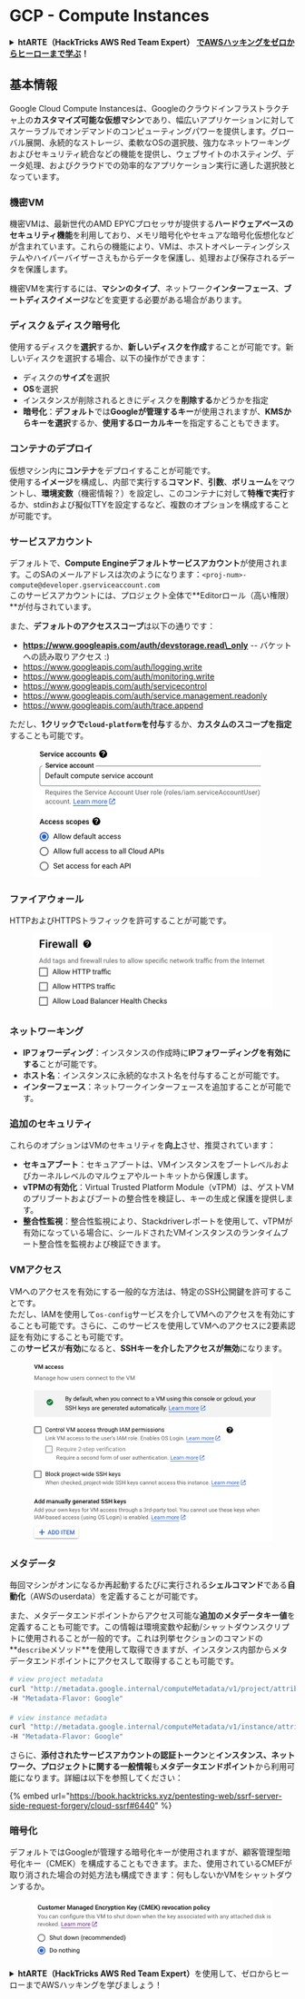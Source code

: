 # GCP - Compute Instances

<details>

<summary><strong>htARTE（HackTricks AWS Red Team Expert）</strong> <a href="https://training.hacktricks.xyz/courses/arte"><strong>でAWSハッキングをゼロからヒーローまで学ぶ</strong></a><strong>！</strong></summary>

HackTricksをサポートする他の方法：

- **HackTricksで企業を宣伝したい**または**HackTricksをPDFでダウンロードしたい**場合は、[**SUBSCRIPTION PLANS**](https://github.com/sponsors/carlospolop)をチェックしてください！
- [**公式PEASS＆HackTricksスウェグ**](https://peass.creator-spring.com)を入手する
- [**The PEASS Family**](https://opensea.io/collection/the-peass-family)を発見し、独占的な[**NFTs**](https://opensea.io/collection/the-peass-family)のコレクションを見つける
- **💬 [Discordグループ](https://discord.gg/hRep4RUj7f)**に参加するか、[telegramグループ](https://t.me/peass)に参加するか、**Twitter** 🐦で**フォロー**する：[**@hacktricks_live**](https://twitter.com/hacktricks_live)**。**
- **HackTricks**と**HackTricks Cloud**のGitHubリポジトリにPRを提出して、あなたのハッキングトリックを共有してください。

</details>

## 基本情報

Google Cloud Compute Instancesは、Googleのクラウドインフラストラクチャ上の**カスタマイズ可能な仮想マシン**であり、幅広いアプリケーションに対してスケーラブルでオンデマンドのコンピューティングパワーを提供します。グローバル展開、永続的なストレージ、柔軟なOSの選択肢、強力なネットワーキングおよびセキュリティ統合などの機能を提供し、ウェブサイトのホスティング、データ処理、およびクラウドでの効率的なアプリケーション実行に適した選択肢となっています。

### 機密VM

機密VMは、最新世代のAMD EPYCプロセッサが提供する**ハードウェアベースのセキュリティ機能**を利用しており、メモリ暗号化やセキュアな暗号化仮想化などが含まれています。これらの機能により、VMは、ホストオペレーティングシステムやハイパーバイザーさえもからデータを保護し、処理および保存されるデータを保護します。

機密VMを実行するには、**マシンのタイプ**、ネットワーク**インターフェース**、**ブートディスクイメージ**などを変更する必要がある場合があります。

### ディスク＆ディスク暗号化

使用するディスクを**選択**するか、**新しいディスクを作成**することが可能です。新しいディスクを選択する場合、以下の操作ができます：

- ディスクの**サイズ**を選択
- **OS**を選択
- インスタンスが削除されるときにディスクを**削除する**かどうかを指定
- **暗号化**：**デフォルト**では**Googleが管理するキー**が使用されますが、**KMSからキーを選択**するか、**使用するローカルキー**を指定することもできます。

### コンテナのデプロイ

仮想マシン内に**コンテナ**をデプロイすることが可能です。\
使用する**イメージ**を構成し、内部で実行する**コマンド**、**引数**、**ボリューム**をマウントし、**環境変数**（機密情報？）を設定し、このコンテナに対して**特権で実行**するか、stdinおよび擬似TTYを設定するなど、複数のオプションを構成することが可能です。

### サービスアカウント

デフォルトで、**Compute Engineデフォルトサービスアカウント**が使用されます。このSAのメールアドレスは次のようになります：`<proj-num>-compute@developer.gserviceaccount.com`\
このサービスアカウントには、プロジェクト全体で**Editorロール（高い権限）**が付与されています。

また、**デフォルトのアクセススコープ**は以下の通りです：

- **https://www.googleapis.com/auth/devstorage.read\_only** -- バケットへの読み取りアクセス :)
- https://www.googleapis.com/auth/logging.write
- https://www.googleapis.com/auth/monitoring.write
- https://www.googleapis.com/auth/servicecontrol
- https://www.googleapis.com/auth/service.management.readonly
- https://www.googleapis.com/auth/trace.append

ただし、**1クリックで`cloud-platform`を付与**するか、**カスタムのスコープを指定**することも可能です。

<figure><img src="../../../../.gitbook/assets/image (138).png" alt=""><figcaption></figcaption></figure>

### ファイアウォール

HTTPおよびHTTPSトラフィックを許可することが可能です。

<figure><img src="../../../../.gitbook/assets/image (137).png" alt=""><figcaption></figcaption></figure>

### ネットワーキング

- **IPフォワーディング**：インスタンスの作成時に**IPフォワーディングを有効にする**ことが可能です。
- **ホスト名**：インスタンスに永続的なホスト名を付与することが可能です。
- **インターフェース**：ネットワークインターフェースを追加することが可能です。

### 追加のセキュリティ

これらのオプションはVMのセキュリティを**向上**させ、推奨されています：

- **セキュアブート**：セキュアブートは、VMインスタンスをブートレベルおよびカーネルレベルのマルウェアやルートキットから保護します。
- **vTPMの有効化**：Virtual Trusted Platform Module（vTPM）は、ゲストVMのプリブートおよびブートの整合性を検証し、キーの生成と保護を提供します。
- **整合性監視**：整合性監視により、Stackdriverレポートを使用して、vTPMが有効になっている場合に、シールドされたVMインスタンスのランタイムブート整合性を監視および検証できます。

### VMアクセス

VMへのアクセスを有効にする一般的な方法は、特定のSSH公開鍵を許可することです。\
ただし、IAMを使用して`os-config`サービスを介してVMへのアクセスを有効にすることも可能です。さらに、このサービスを使用してVMへのアクセスに2要素認証を有効にすることも可能です。\
この**サービス**が**有効**になると、**SSHキーを介したアクセスが無効**になります。

<figure><img src="../../../../.gitbook/assets/image (139).png" alt=""><figcaption></figcaption></figure>

### メタデータ

毎回マシンがオンになるか再起動するたびに実行される**シェルコマンド**である**自動化**（AWSのuserdata）を定義することが可能です。

また、メタデータエンドポイントからアクセス可能な**追加のメタデータキー値**を定義することも可能です。この情報は環境変数や起動/シャットダウンスクリプトに使用されることが一般的です。これは列挙セクションのコマンドの**`describe`メソッド**を使用して取得できますが、インスタンス内部からメタデータエンドポイントにアクセスして取得することも可能です。
```bash
# view project metadata
curl "http://metadata.google.internal/computeMetadata/v1/project/attributes/?recursive=true&alt=text" \
-H "Metadata-Flavor: Google"

# view instance metadata
curl "http://metadata.google.internal/computeMetadata/v1/instance/attributes/?recursive=true&alt=text" \
-H "Metadata-Flavor: Google"
```
さらに、**添付されたサービスアカウントの認証トークン**と**インスタンス、ネットワーク、プロジェクトに関する一般情報**も**メタデータエンドポイント**から利用可能になります。詳細は以下を参照してください：

{% embed url="https://book.hacktricks.xyz/pentesting-web/ssrf-server-side-request-forgery/cloud-ssrf#6440" %}

### 暗号化

デフォルトではGoogleが管理する暗号化キーが使用されますが、顧客管理型暗号化キー（CMEK）を構成することもできます。また、使用されているCMEFが取り消された場合の対処方法も構成できます：何もしないかVMをシャットダウンするか。

<figure><img src="../../../../.gitbook/assets/image (140).png" alt=""><figcaption></figcaption></figure>

<details>

<summary><strong>htARTE（HackTricks AWS Red Team Expert）</strong>を使用して、ゼロからヒーローまでAWSハッキングを学びましょう！</summary>

HackTricksをサポートする他の方法：

* **HackTricksで企業を宣伝したい**または**HackTricksをPDFでダウンロードしたい**場合は、[**SUBSCRIPTION PLANS**](https://github.com/sponsors/carlospolop)をチェックしてください！
* [**公式PEASS＆HackTricksスワッグ**](https://peass.creator-spring.com)を入手してください
* [**The PEASS Family**](https://opensea.io/collection/the-peass-family)を発見し、独占的な[**NFT**](https://opensea.io/collection/the-peass-family)コレクションをご覧ください
* **💬 [**Discordグループ**](https://discord.gg/hRep4RUj7f)または[**telegramグループ**](https://t.me/peass)に参加するか、**Twitter** 🐦 [**@hacktricks_live**](https://twitter.com/hacktricks_live)をフォローしてください**
* **ハッキングトリックを共有するために、[**HackTricks**](https://github.com/carlospolop/hacktricks)と[**HackTricks Cloud**](https://github.com/carlospolop/hacktricks-cloud)のGitHubリポジトリにPRを提出してください**

</details>
